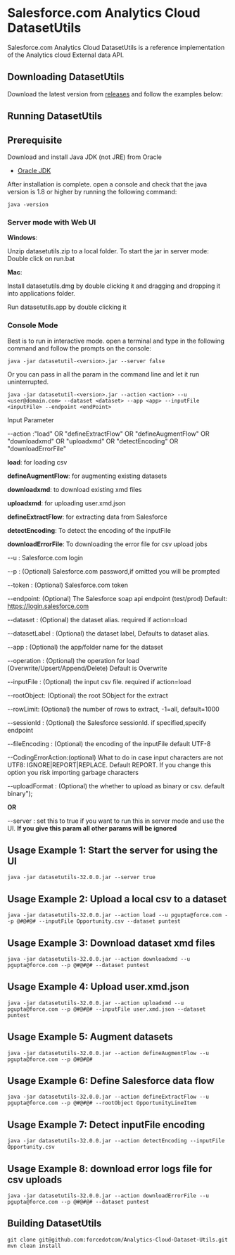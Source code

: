 #  Salesforce.com Analytics Cloud DatasetUtils

Salesforce.com Analytics Cloud DatasetUtils is a reference implementation of the Analytics cloud External data API. 

## Downloading DatasetUtils

Download the latest version from [releases](https://github.com/forcedotcom/Analytics-Cloud-Dataset-Utils/releases) and follow the examples below:

## Running DatasetUtils

## Prerequisite

Download and install Java JDK (not JRE) from Oracle

* [Oracle JDK](http://www.oracle.com/technetwork/java/javase/downloads/jdk8-downloads-2133151.html)

After installation is complete. open a console and check that the java version is 1.8 or higher by running the following command:

``java -version``


### Server mode with Web UI


**Windows**: 

Unzip datasetutils.zip to a local folder. To start the jar in server mode: Double click on run.bat

**Mac**: 

Install  datasetutils.dmg by double clicking it and dragging and dropping it into applications folder.

Run datasetutils.app by double clicking it
	 	 

### Console Mode

Best is to run in interactive mode. open a terminal and type in the following command and follow the prompts on the console: 

    java -jar datasetutil-<version>.jar --server false

Or you can pass in all the param in the command line and let it run uninterrupted.
 
    java -jar datasetutil-<version>.jar --action <action> --u <user@domain.com> --dataset <dataset> --app <app> --inputFile <inputFile> --endpoint <endPoint>

Input Parameter

--action  :"load" OR "defineExtractFlow" OR "defineAugmentFlow"  OR "downloadxmd"  OR "uploadxmd"  OR "detectEncoding" OR "downloadErrorFile"
 
**load**: for loading csv  

**defineAugmentFlow**: for augmenting existing datasets  

**downloadxmd**: to download existing xmd files  

**uploadxmd**: for uploading user.xmd.json  

**defineExtractFlow**: for extracting data from Salesforce  

**detectEncoding**: To detect the encoding of the inputFile  

**downloadErrorFile**: To downloading the error file for csv upload jobs

--u       : Salesforce.com login

--p       : (Optional) Salesforce.com password,if omitted you will be prompted

--token   : (Optional) Salesforce.com token

--endpoint: (Optional) The Salesforce soap api endpoint (test/prod) Default: https://login.salesforce.com

--dataset : (Optional) the dataset alias. required if action=load

--datasetLabel : (Optional) the dataset label, Defaults to dataset alias.

--app     : (Optional) the app/folder name for the dataset

--operation     : (Optional) the operation for load (Overwrite/Upsert/Append/Delete) Default is Overwrite

--inputFile : (Optional) the input csv file. required if action=load

--rootObject: (Optional) the root SObject for the extract

--rowLimit: (Optional) the number of rows to extract, -1=all, default=1000

--sessionId : (Optional) the Salesforce sessionId. if specified,specify endpoint

--fileEncoding : (Optional) the encoding of the inputFile default UTF-8

--CodingErrorAction:(optional) What to do in case input characters are not UTF8: IGNORE|REPORT|REPLACE. Default REPORT. If you change this option you risk importing garbage characters

--uploadFormat : (Optional) the whether to upload as binary or csv. default binary");

**OR**

--server  : set this to true if you want to run this in server mode and use the UI. **If you give this param all other params will be ignored**

## Usage Example 1: Start the server for using the UI
    java -jar datasetutils-32.0.0.jar --server true

## Usage Example 2: Upload a local csv to a dataset
    java -jar datasetutils-32.0.0.jar --action load --u pgupta@force.com --p @#@#@# --inputFile Opportunity.csv --dataset puntest

## Usage Example 3: Download dataset xmd files
    java -jar datasetutils-32.0.0.jar --action downloadxmd --u pgupta@force.com --p @#@#@# --dataset puntest

## Usage Example 4: Upload user.xmd.json
    java -jar datasetutils-32.0.0.jar --action uploadxmd --u pgupta@force.com --p @#@#@# --inputFile user.xmd.json --dataset puntest

## Usage Example 5: Augment datasets
    java -jar datasetutils-32.0.0.jar --action defineAugmentFlow --u pgupta@force.com --p @#@#@#

## Usage Example 6: Define Salesforce data flow
    java -jar datasetutils-32.0.0.jar --action defineExtractFlow --u pgupta@force.com --p @#@#@# --rootObject OpportunityLineItem

## Usage Example 7: Detect inputFile encoding
    java -jar datasetutils-32.0.0.jar --action detectEncoding --inputFile Opportunity.csv

## Usage Example 8: download error logs file for csv uploads
    java -jar datasetutils-32.0.0.jar --action downloadErrorFile --u pgupta@force.com --p @#@#@# --dataset puntest

## Building DatasetUtils
    git clone git@github.com:forcedotcom/Analytics-Cloud-Dataset-Utils.git
    mvn clean install